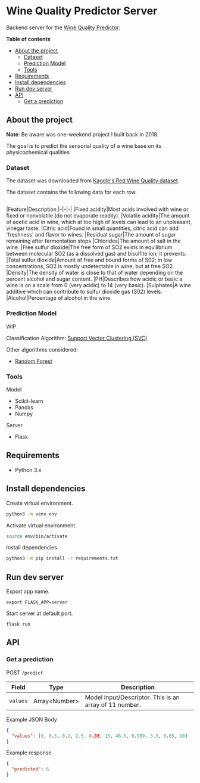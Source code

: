 # Wine Quality Predictor Server<!-- omit in toc -->

Backend server for the [Wine Quality Predictor](https://github.com/andaviaco/wine-quality-prediction).


**Table of contents**
- [About the project](#about-the-project)
  - [Dataset](#dataset)
  - [Prediction Model](#prediction-model)
  - [Tools](#tools)
- [Requirements](#requirements)
- [Install dependencies](#install-dependencies)
- [Run dev server](#run-dev-server)
- [API](#api)
  - [Get a prediction](#get-a-prediction)

## About the project
**Note**:
Be aware was one-weekend project I built back in 2018.

The goal is to predict the sensorial quality of a wine base on its physicochemical qualities

### Dataset
The dataset was downloaded from [Kaggle's Red Wine Quality dataset](https://www.kaggle.com/uciml/red-wine-quality-cortez-et-al-2009).

The dataset contains the following data for each row.
##
|Feature|Description
|-|-|-|
|Fixed acidity|Most acids involved with wine or fixed or nonvolatile (do not evaporate readily).
|Volatile acidity|The amount of acetic acid in wine, which at too high of levels can lead to an unpleasant, vinegar taste.
|Citric acid|Found in small quantities, citric acid can add 'freshness' and flavor to wines.
|Residual sugar|The amount of sugar remaining after fermentation stops
|Chlorides|The amount of salt in the wine.
|Free sulfur dioxide|The free form of SO2 exists in equilibrium between molecular SO2 (as a dissolved gas) and bisulfite ion; it prevents.
|Total sulfur dioxide|Amount of free and bound forms of S02; in low concentrations, SO2 is mostly undetectable in wine, but at free SO2.
|Density|The density of water is close to that of water depending on the percent alcohol and sugar content.
|PH|Describes how acidic or basic a wine is on a scale from 0 (very acidic) to 14 (very basic).
|Sulphates|A wine additive which can contribute to sulfur dioxide gas (S02) levels.
|Alcohol|Percentage of alcohol in the wine.


### Prediction Model
WIP

Classification Algorithm: [Support Vector Clustering (SVC)](http://www.scholarpedia.org/article/Support_vector_clustering)

Other algorithms considered:
- [Random Forest](https://www.section.io/engineering-education/introduction-to-random-forest-in-machine-learning)

### Tools
Model
- Scikit-learn
- Pandas
- Numpy

Server
- Flask

## Requirements
- Python 3.x


## Install dependencies
Create virtual environment.
```sh
python3 -m venv env
```

Activate virtual environment.
```sh
source env/bin/activate
```

Install dependencies.
```sh
python3 -m pip install -r requirements.txt
```

## Run dev server
Export app name.
```
export FLASK_APP=server
```

Start server at default port.
```
flask run
```

## API
### Get a prediction
POST `/predict`

|Field|Type|Description
|-|-|-|
|`values`|Array\<Number>|Model input/Descriptor. This is an array of 11 number.

Example JSON Body
```json
{
  "values": [8, 0.5, 0.2, 2.5, 0.08, 15, 46.5, 0.999, 3.3, 0.65, 10]
}
```

Example response
```json
{
  "predicted": 6
}
```
